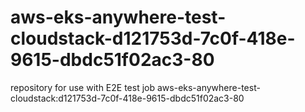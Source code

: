 # aws-eks-anywhere-test-cloudstack-d121753d-7c0f-418e-9615-dbdc51f02ac3-80
repository for use with E2E test job aws-eks-anywhere-test-cloudstack:d121753d-7c0f-418e-9615-dbdc51f02ac3-80
